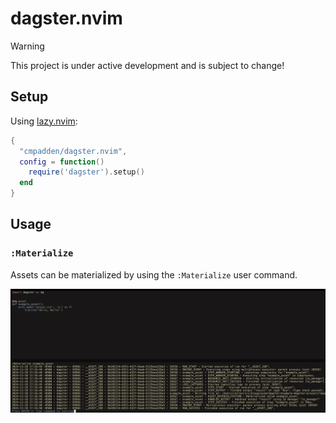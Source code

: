 # dagster.nvim

> [!WARNING]
> This project is under active development and is subject to change!

## Setup

Using [lazy.nvim](https://github.com/folke/lazy.nvim):

```lua
{
  "cmpadden/dagster.nvim",
  config = function()
    require('dagster').setup()
  end
}
```


## Usage

### `:Materialize`

Assets can be materialized by using the `:Materialize` user command.

![:Materialize Example](.github/screenshot-materialize.png)
